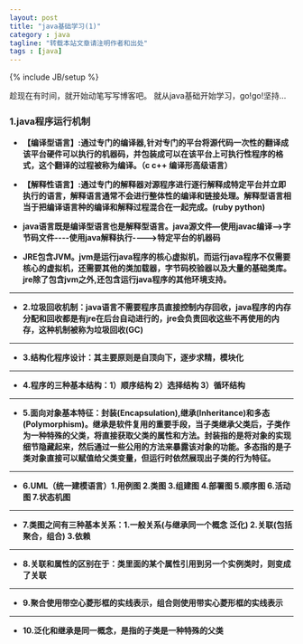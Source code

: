 ```yaml
---
layout: post
title: "java基础学习(1)"
category : java
tagline: "转载本站文章请注明作者和出处"
tags : [java]
---
```

{% include JB/setup %}

趁现在有时间，就开始动笔写写博客吧。
就从java基础开始学习，go!go!坚持...


### 1.java程序运行机制

- **【编译型语言】:通过专门的编译器,针对专门的平台将源代码一次性的翻译成该平台硬件可以执行的机器码，并包装成可以在该平台上可执行性程序的格式，这个翻译的过程被称为编译。（c c++ 编译形高级语言）**
 
- **【解释性语言】:通过专门的解释器对源程序进行逐行解释成特定平台并立即执行的语言，解释语言通常不会进行整体性的编译和链接处理。解释型语言相当于把编译语言种的编译和解释过程混合在一起完成。(ruby python)**

- **java语言既是编译型语言也是解释型语言。java源文件—使用javac编译-->字节码文件----使用java解释执行---->特定平台的机器码**

- **JRE包含JVM。jvm是运行java程序的核心虚拟机，而运行java程序不仅需要核心的虚拟机，还需要其他的类加载器，字节码校验器以及大量的基础类库。jre除了包含jvm之外,还包含运行java程序的其他环境支持。**

---


-  **2.垃圾回收机制：java语言不需要程序员直接控制内存回收，java程序的内存分配和回收都是有jre在后台自动进行的，jre会负责回收这些不再使用的内存，这种机制被称为垃圾回收(GC)**

---

- **3.结构化程序设计：其主要原则是自顶向下，逐步求精，模块化**

---

- **4.程序的三种基本结构：1）顺序结构  2）选择结构 3）循环结构**


---

- **5.面向对象基本特征：封装(Encapsulation),继承(Inheritance)和多态(Polymorphism)。继承是软件复用的重要手段，当子类继承父类后，子类作为一种特殊的父类，将直接获取父类的属性和方法。封装指的是将对象的实现细节隐藏起来，然后通过一些公用的方法来暴露该对象的功能。多态指的是子类对象直接可以赋值给父类变量，但运行时依然展现出子类的行为特征。**

---


- **6.UML（统一建模语言）1.用例图 2.类图  3.组建图 4.部署图 5.顺序图 6.活动图 7.状态机图**

---

- **7.类图之间有三种基本关系：1.一般关系(与继承同一个概念 泛化) 2.关联(包括聚合，组合) 3.依赖**

---

- **8.关联和属性的区别在于：类里面的某个属性引用到另一个实例类时，则变成了关联**

---

- **9.聚合使用带空心菱形框的实线表示，组合则使用带实心菱形框的实线表示**

---

- **10.泛化和继承是同一概念，是指的子类是一种特殊的父类**


